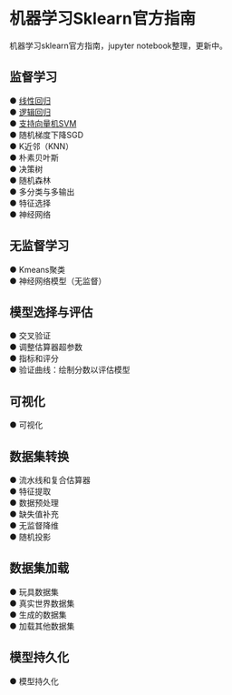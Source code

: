 # 机器学习Sklearn官方指南
机器学习sklearn官方指南，jupyter notebook整理，更新中。

## 监督学习
●  [线性回归](https://github.com/solidglue/Machine_Learning_Sklearn_Jupyter_Demo/blob/master/01_Supervised_learning/01_01_Linear_regression.ipynb)  
●  [逻辑回归](https://github.com/solidglue/Machine_Learning_Sklearn_Jupyter_Demo/blob/master/01_Supervised_learning/01_02_Logistic_regression.ipynb)  
●  [支持向量机SVM](https://github.com/solidglue/Machine_Learning_Sklearn_Jupyter_Demo/blob/master/01_Supervised_learning/01_03_Svm.ipynb)  
●  随机梯度下降SGD  
●  K近邻（KNN）  
●  朴素贝叶斯  
●  决策树  
●  随机森林  
●  多分类与多输出  
●  特征选择  
●  神经网络  

## 无监督学习
●  Kmeans聚类  
●  神经网络模型（无监督）  

## 模型选择与评估
●  交叉验证  
●  调整估算器超参数  
●  指标和评分  
●  验证曲线：绘制分数以评估模型  

## 可视化
●  可视化  

## 数据集转换
●  流水线和复合估算器  
●  特征提取  
●  数据预处理  
●  缺失值补充  
●  无监督降维  
●  随机投影  

## 数据集加载
●  玩具数据集  
●  真实世界数据集  
●  生成的数据集  
●  加载其他数据集  


## 模型持久化
●  模型持久化  

